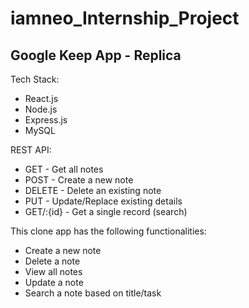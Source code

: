 # iamneo_Internship_Project
Google Keep App - Replica
-------------------------------------------
Tech Stack:
- React.js
- Node.js
- Express.js
- MySQL

REST API:

- GET - Get all notes 
- POST - Create a new note
- DELETE - Delete an existing note
- PUT - Update/Replace existing details 
- GET/:{id} - Get a single record (search)

This clone app has the following functionalities:
- Create a new note
- Delete a note
- View all notes
- Update a note
- Search a note based on title/task
